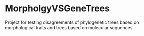 # MorpholgyVSGeneTrees
Project for testing disagreements of phylogenetic trees based on morphological traits and trees based on molecular sequences
